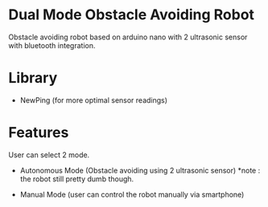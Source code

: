 # Dual Mode Obstacle Avoiding Robot
Obstacle avoiding robot based on arduino nano with 2 ultrasonic sensor
with bluetooth integration.

# Library
- NewPing (for more optimal sensor readings)

# Features
User can select 2 mode.

- Autonomous Mode (Obstacle avoiding using 2 ultrasonic sensor)
*note : the robot still pretty dumb though.

- Manual Mode (user can control the robot manually via smartphone)

